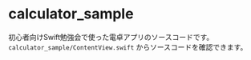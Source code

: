 # calculator_sample
初心者向けSwift勉強会で使った電卓アプリのソースコードです。<br>
`
calculator_sample/ContentView.swift
`
からソースコードを確認できます。
